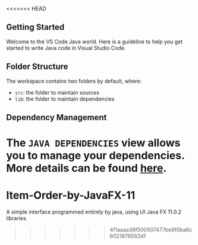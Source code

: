 <<<<<<< HEAD
## Getting Started

Welcome to the VS Code Java world. Here is a guideline to help you get started to write Java code in Visual Studio Code.

## Folder Structure

The workspace contains two folders by default, where:

- `src`: the folder to maintain sources
- `lib`: the folder to maintain dependencies

## Dependency Management

The `JAVA DEPENDENCIES` view allows you to manage your dependencies. More details can be found [here](https://github.com/microsoft/vscode-java-pack/blob/master/release-notes/v0.9.0.md#work-with-jar-files-directly).
=======
# Item-Order-by-JavaFX-11
A simple interface programmed entirely by java, using UI Java FX 11.0.2 libraries.
>>>>>>> 4f1aaaa38f500507477be9f0ba6c6021876562d1
